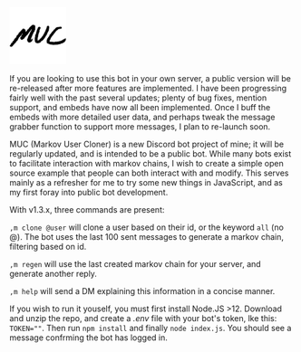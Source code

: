 <img src="./media/MUC_t.png" width="100">

If you are looking to use this bot in your own server, a public version will be re-released after more features are implemented. I have been progressing fairly well with the past several updates; plenty of bug fixes, mention support, and embeds have now all been implemented. Once I buff the embeds with more detailed user data, and perhaps tweak the message grabber function to support more messages, I plan to re-launch soon.


MUC (Markov User Cloner) is a new Discord bot project of mine; it will be regularly updated, and is intended to be a public bot. While many bots exist to facilitate interaction with markov chains, I wish to create a simple open source example that people can both interact with and modify. This serves mainly as a refresher for me to try some new things in JavaScript, and as my first foray into public bot development.               

With v1.3.x, three commands are present:

`,m clone @user` will clone a user based on their id, or the keyword `all` (no @).
The bot uses the last 100 sent messages to generate a markov chain, filtering based on id.

`,m regen` will use the last created markov chain for your server, and generate another reply.

`,m help` will send a DM explaining this information in a concise manner.

If you wish to run it youself, you must first install Node.JS >12. Download and unzip the repo, and create a *.env* file with your bot's token, lke this: `TOKEN=""`. Then run `npm install` and finally `node index.js`. You should see a message confrming the bot has logged in.
